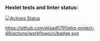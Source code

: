 ### Hexlet tests and linter status:
[![Actions Status](https://github.com/elisad5791/php-project-48/workflows/hexlet-check/badge.svg)](https://github.com/elisad5791/php-project-48/actions)

https://github.com/elisad5791/php-project-48/actions/workflows/ci/badge.svg